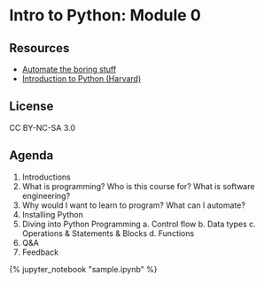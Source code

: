 # Intro to Python: Module 0

## Resources
- [Automate the boring stuff](https://automatetheboringstuff.com)
- [Introduction to Python (Harvard)](http://tdc-www.harvard.edu/Python.pdf)

## License
CC BY-NC-SA 3.0

## Agenda 
1. Introductions
2. What is programming? Who is this course for? What is software engineering?
3. Why would I want to learn to program? What can I automate? 
4. Installing Python
5. Diving into Python Programming
    a. Control flow
    b. Data types 
    c. Operations & Statements & Blocks
    d. Functions
6. Q&A
7. Feedback

{% jupyter_notebook "sample.ipynb" %}